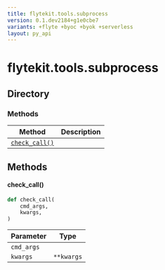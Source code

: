 ```yaml
---
title: flytekit.tools.subprocess
version: 0.1.dev2184+g1e0cbe7
variants: +flyte +byoc +byok +serverless
layout: py_api
---
```


# flytekit.tools.subprocess

## Directory

### Methods

| Method | Description |
|-|-|
| [`check_call()`](#check_call) |  |


## Methods

#### check_call()

```python
def check_call(
    cmd_args,
    kwargs,
)
```
| Parameter | Type |
|-|-|
| `cmd_args` |  |
| `kwargs` | ``**kwargs`` |

